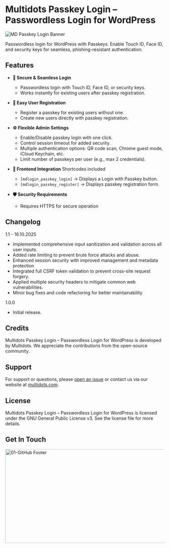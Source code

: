 # Multidots Passkey Login – Passwordless Login for WordPress
![MD Passkey Login Banner](https://github.com/user-attachments/assets/167129bf-8115-416e-9436-d7100f99276c)

Passwordless login for WordPress with Passkeys. Enable Touch ID, Face ID, and security keys for seamless, phishing-resistant authentication.

## Features

- **🔐 Secure & Seamless Login**
  - Passwordless login with Touch ID, Face ID, or security keys.
  - Works instantly for existing users after passkey registration.

- **📝 Easy User Registration**
   - Register a passkey for existing users without one.
   - Create new users directly with passkey registration.
  
- **⚙️ Flexible Admin Settings**
   - Enable/Disable passkey login with one click.
   - Control session timeout for added security.
   - Multiple authentication options: QR code scan, Chrome guest mode, iCloud Keychain, etc.
   - Limit number of passkeys per user (e.g., max 2 credentials).
  
- **🎨 Frontend Integration**
  Shortcodes included
   - `[mdlogin_passkey_login]` → Displays a Login with Passkey button.
   - `[mdlogin_passkey_register]` →  Displays passkey registration form.
     
- **🛡️ Security Requirements**
   - Requires HTTPS for secure operation
  
## Changelog
1.1 - 16.10.2025 
* Implemented comprehensive input sanitization and validation across all user inputs.
* Added rate limiting to prevent brute force attacks and abuse.
* Enhanced session security with improved management and metadata protection
* Integrated full CSRF token validation to prevent cross-site request forgery.
* Applied multiple security headers to mitigate common web vulnerabilities.
* Minor bug fixes and code refactoring for better maintainability

1.0.0 
* Initial release.

## Credits
 Multidots Passkey Login – Passwordless Login for WordPress is developed by Multidots. We appreciate the contributions from the open-source community.

## Support
For support or questions, please [open an issue](https://github.com/multidots/multidots-passkey-login/issues) or contact us via our website at [multidots.com](http://multidots.com/).

## License
 Multidots Passkey Login – Passwordless Login for WordPress is licensed under the GNU General Public License v3. See the license file for more details.

## Get In Touch
<a href="https://www.multidots.com/contact-us/" rel="nofollow"><img width="1692" height="296" alt="01-GitHub Footer" src="https://github.com/user-attachments/assets/6b9d63e7-3990-472d-acb9-5e4e51b446fc" /></a>
